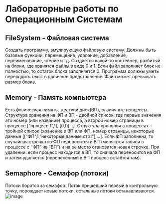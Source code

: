 # Лабораторные работы по Операционным Системам
## FileSystem - Файловая система
Создать программу, эмулирующую файловую систему. Должны быть базовые функции: перемещение, удаление, добавление, переименование, чтение и тд. 
Создаётся какой-то контейнер, разбитый на блоки, где хранятся файлы в виде 0 и 1. Если файл заполняет блок не полностью, то остаток блока заполняется 0.
Программа должны уметь переводить текст в двоичное представление. Файл может превышать размер блока.

## Memory - Память компьютера
Есть физическая память, жесткий диск(ВП), различные процессы.
Структура хранения на ФП и ВП - двойной список, где первые значения это номер (или название) процесса, а второй номер страницы в процессе [“процесс 1”,1], [0,0]…].
Структура хранения в процессах - тройной список (хранение в ВП или ФП, номер страницы, некоторые данные [[“ФП”,1,”некоторые данные стр1”],…].
Если ФП заполнена, то случайная строчка из ФП переносится в ВП (меняются записи в процессе с “ФП” на “ВП”) и на ее место становится новая строчка.
При удалении: если процесс находится в ВП, то сначала переносится на ФП и затем удаляется (перенесённый в ВП процесс остаётся там).

## Semaphore - Семафор (потоки)
Потоки борятся за семафор. Поток пришедший первый в контрольную точку, порождает новые потоки, остальные потоки останавливаются.
![image](https://github.com/vladimir-arsenov/OS/assets/84202832/9c04f1fc-cc3d-42fc-8bc2-3dde2c56b322)
